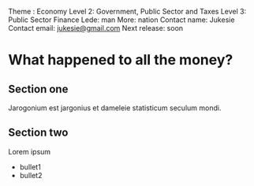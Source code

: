 Theme  : Economy
Level 2: Government, Public Sector and Taxes
Level 3: Public Sector Finance
Lede: man
More: nation
Contact name: Jukesie
Contact email: jukesie@gmail.com
Next release: soon

# What happened to all the money?

## Section one
Jarogonium est jargonius et dameleie statisticum seculum mondi.

## Section two
Lorem ipsum
 * bullet1
 * bullet2